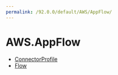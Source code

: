 ```yaml
---
permalink: /92.0.0/default/AWS/AppFlow/
---
```


# AWS.AppFlow



* [ConnectorProfile](ConnectorProfile.md)
* [Flow](Flow.md)